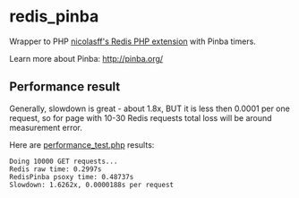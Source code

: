redis_pinba
===========

Wrapper to PHP [nicolasff's Redis PHP extension](https://github.com/nicolasff/phpredis) with Pinba timers.

Learn more about Pinba: http://pinba.org/

## Performance result ##

Generally, slowdown is great - about 1.8x, BUT it is less then 0.0001 per one request, so for page with 10-30 Redis requests total loss will be around measurement error.

Here are [performance_test.php](performance_test.php) results:

    Doing 10000 GET requests...
    Redis raw time: 0.2997s
    RedisPinba psoxy time: 0.48737s
    Slowdown: 1.6262x, 0.0000188s per request
